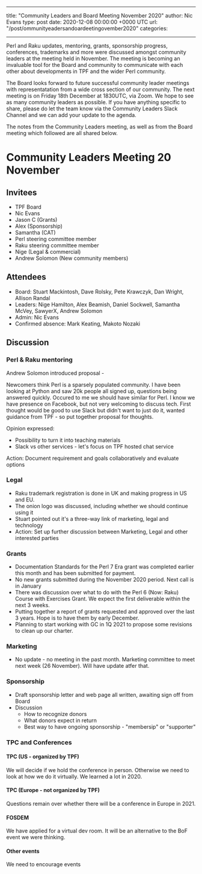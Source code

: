 
---
title: "Community Leaders and Board Meeting November 2020"
author: Nic Evans
type: post
date: 2020-12-08 00:00:00 +0000 UTC
url: "/post/ommunityeadersandoardeetingovember2020"
categories:

---

Perl and Raku updates, mentoring, grants, sponsorship progress, conferences, trademarks and more were discussed amongst community leaders at the meeting held in November.  The  meeting is becoming an invaluable tool for the Board and community to communicate with each other about developments in TPF and the wider Perl community.

The Board looks forward to future successful community leader meetings with  representatation from a wide cross section of our community. The next meeting is on Friday 18th December at 1830UTC, via Zoom. We hope to see as many community leaders as possible. If you have anything specific to share, please do let the team know via the Community Leaders Slack Channel and we can add your update to the agenda.

The notes from the Community Leaders meeting, as well as from the Board meeting which followed are all shared below.

# Community Leaders Meeting 20 November

## Invitees

- TPF Board
- Nic Evans
- Jason C (Grants)
- Alex (Sponsorship)
- Samantha (CAT)
- Perl steering committee member
- Raku steering committee member
- Nige (Legal & commercial)
- Andrew Solomon (New community members)

## Attendees

- Board: Stuart Mackintosh, Dave Rolsky, Pete Krawczyk, Dan Wright, Allison Randal
- Leaders: Nige Hamilton, Alex Beamish, Daniel Sockwell, Samantha McVey, SawyerX, Andrew Solomon 
- Admin: Nic Evans
- Confirmed absence: Mark Keating, Makoto Nozaki

## Discussion


### Perl & Raku mentoring
Andrew Solomon introduced proposal -

Newcomers think Perl is a sparsely populated community. I have been looking at Python and saw 20k people all signed up, questions being answered quickly. Occured to me we should have similar for Perl. I know we have presence on Facebook, but not very welcoming to discuss tech.
First thought would be good to use Slack but didn't want to just do it, wanted guidance from TPF - so put together proposal for thoughts.

Opinion expressed:
- Possibility to turn it into teaching materials
- Slack vs other services - let's focus on TPF hosted chat service

Action: Document requirement and goals collaboratively and evaluate options

### Legal

- Raku trademark registration is done in UK and making progress in US and EU.
- The onion logo was discussed, including whether we should continue using it
- Stuart pointed out it's a three-way link of marketing, legal and technology
- Action: Set up further discussion between Marketing, Legal and other interested parties

### Grants

- Documentation Standards for the Perl 7 Era grant was completed earlier this month and has been submitted for payment.
- No new grants submitted during the November 2020 period. Next call is in January
- There was discussion over what to do with the Perl 6 (Now: Raku) Course with Exercises Grant. We expect the first deliverable within the next 3 weeks.
- Putting together a report of grants requested and approved over the last 3 years. Hope is to have them by early December.
- Planning to start working with GC in 1Q 2021 to propose some revisions to clean up our charter. 

### Marketing

- No update - no meeting in the past month. Marketing committee to meet next week (26 November). Will have update atfer that.

### Sponsorship

- Draft sponsorship letter and web page all written, awaiting sign off from Board
- Discussion
    - How to recognize donors
    - What donors expect in return
    - Best way to have ongoing sponsorship - "membersip" or "supporter"

### TPC and Conferences

#### TPC (US - organized by TPF)

We will decide if we hold the conference in person. Otherwise we need to look at how we do it virtually. We learned a lot in 2020. 


#### TPC (Europe - not organized by TPF)

Questions remain over whether there will be a conference in Europe in 2021.

#### FOSDEM

We have applied for a virtual dev room. It will be an alternative to the BoF event we were thinking.

#### Other events

We need to encourage events